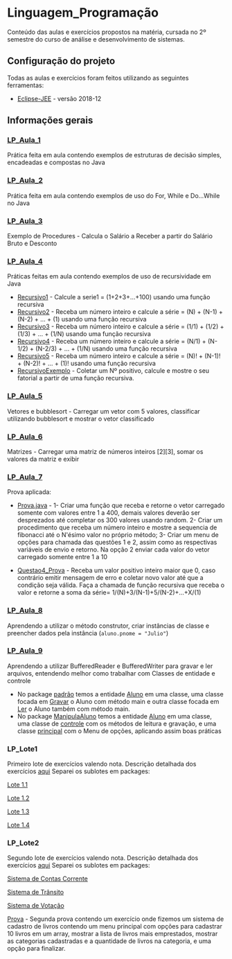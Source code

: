 # Linguagem_Programação

Conteúdo das aulas e exercícios propostos na matéria, cursada no 2º semestre do curso de análise e desenvolvimento de sistemas.

## Configuração do projeto

Todas as aulas e exercícios foram feitos utilizando as seguintes ferramentas:
* [Eclipse-JEE](https://www.eclipse.org/downloads/packages/release/2020-12/r/eclipse-ide-enterprise-java-developers) - versão 2018-12

## Informações gerais

### [LP_Aula_1](https://github.com/juliobarcellos/Linguagem_Programacao/tree/master/LP_Aula_1/src)
Prática feita em aula contendo exemplos de estruturas de decisão simples, encadeadas e compostas no Java

### [LP_Aula_2](https://github.com/juliobarcellos/Linguagem_Programacao/tree/master/LP_Aula_2/src)
Prática feita em aula contendo exemplos de uso do For, While e Do...While no Java
 
### [LP_Aula_3](https://github.com/juliobarcellos/Linguagem_Programacao/tree/master/LP_Aula_3/src)
Exemplo de Procedures - Calcula o Salário a Receber a partir do Salário Bruto e Desconto

### [LP_Aula_4](https://github.com/juliobarcellos/Linguagem_Programacao/tree/master/LP_Aula_4/src)
Práticas feitas em aula contendo exemplos de uso de recursividade em Java

- [Recursivo1](LP_Aula_4/src/Recursivo1.java) - Calcule a serie1 = (1+2+3+...+100) usando uma função recursiva
- [Recursivo2](LP_Aula_4/src/Recursivo2.java) - Receba um número inteiro e calcule a série = (N) + (N-1) + (N-2) + ... + (1)  usando uma função recursiva
- [Recursivo3](LP_Aula_4/src/Recursivo3.java) - Receba um número inteiro e calcule a série = (1/1) + (1/2) + (1/3) + ... + (1/N) usando uma função recursiva
- [Recursivo4](LP_Aula_4/src/Recursivo4.java) - Receba um número inteiro e calcule a série = (N/1) + (N-1/2) + (N-2/3) + ... + (1/N)  usando uma função recursiva
- [Recursivo5](LP_Aula_4/src/Recursivo5.java) - Receba um número inteiro e calcule a série = (N)! + (N-1)! + (N-2)! + ... + (1)! usando uma função recursiva
- [RecursivoExemplo](LP_Aula_4/src/RecursivoExemplo.java) - Coletar um Nº positivo, calcule e mostre o seu fatorial a partir de uma função recursiva.

### [LP_Aula_5](https://github.com/juliobarcellos/Linguagem_Programacao/tree/master/LP_Aula_5/src)
Vetores e bubblesort - Carregar um vetor com 5 valores, classificar utilizando bubblesort e mostrar o vetor classificado

### [LP_Aula_6](https://github.com/juliobarcellos/Linguagem_Programacao/tree/master/LP_Aula_6/src)
Matrizes - Carregar uma matriz de números inteiros [2][3], somar os valores da matriz e exibir

### [LP_Aula_7](https://github.com/juliobarcellos/Linguagem_Programacao/tree/master/LP_Aula_7/src)
Prova aplicada:
- [Prova.java](LP_Aula_7/src/Prova.java) - 1- Criar uma função que receba e retorne o vetor carregado somente com valores entre 1 a 400, 
demais valores deverão ser desprezados até completar os 300 valores
 usando random.
  2- Criar um procedimento que receba um número inteiro e mostre a sequencia de fibonacci até o N'ésimo valor no próprio método;
	3- Criar um menu de opções para chamada das questões 1 e 2, assim como as respectivas variáveis de envio e retorno. 
  Na opção 2 enviar cada valor do vetor carregado somente entre 1 a 10
  
- [Questao4_Prova](LP_Aula_7/src/Questao4_Prova.java) - Receba um valor positivo inteiro maior que 0, caso contrário emitir mensagem de erro e coletar 
novo valor até que a condição seja válida. 
Faça a chamada de função recursiva que receba o valor e retorne a soma da série= 1/(N)+3/(N-1)+5/(N-2)+...+X/(1)

### [LP_Aula_8](https://github.com/juliobarcellos/Linguagem_Programacao/tree/master/LP_Aula_8/src)
Aprendendo a utilizar o método construtor, criar instâncias de classe e preencher dados pela instância (`aluno.pnome = "Julio"`)

### [LP_Aula_9](https://github.com/juliobarcellos/Linguagem_Programacao/tree/master/LP_Aula_9/src)
Aprendendo a utilizar BufferedReader e BufferedWriter para gravar e ler arquivos, entendendo melhor como trabalhar com Classes de entidade e controle
- No package [padrão](https://github.com/juliobarcellos/Linguagem_Programacao/tree/master/LP_Aula_9/src) temos a entidade [Aluno](LP_Aula_9/src/Aluno.java) em uma classe,
uma classe focada em [Gravar](LP_Aula_9/src/GravaAluno.java) o Aluno com método main e outra classe focada em [Ler](LP_Aula_9/src/LerAluno.java) o Aluno também com método main.
- No package [ManipulaAluno](https://github.com/juliobarcellos/Linguagem_Programacao/tree/master/LP_Aula_9/src/manipulaAluno) temos a entidade 
[Aluno](LP_Aula_9/src/manipulaAluno/Aluno.java) em uma classe, uma classe de [controle](LP_Aula_9/src/manipulaAluno/ClasseGravaLer.java) com os métodos de leitura e gravação,
e uma classe [principal](LP_Aula_9/src/manipulaAluno/ClassePrincipal.java) com o Menu de opções, aplicando assim boas práticas

### LP_Lote1
Primeiro lote de exercícios valendo nota. Descrição detalhada dos exercícios [aqui](LT01_Java/Lote1.PDF)
Separei os sublotes em packages: 

[Lote 1.1](https://github.com/juliobarcellos/Linguagem_Programacao/tree/master/LT01_Java/src/sequencial) 

[Lote 1.2](https://github.com/juliobarcellos/Linguagem_Programacao/tree/master/LT01_Java/src/modularizacao) 

[Lote 1.3](https://github.com/juliobarcellos/Linguagem_Programacao/tree/master/LT01_Java/src/vetores_Matrizes)

[Lote 1.4](https://github.com/juliobarcellos/Linguagem_Programacao/tree/master/LT01_Java/src/caixa)

### LP_Lote2
Segundo lote de exercícios valendo nota. Descrição detalhada dos exercícios [aqui](LT02_Java/Lote2.pdf)
Separei os sublotes em packages:

[Sistema de Contas Corrente](https://github.com/juliobarcellos/Linguagem_Programacao/tree/master/LT02_Java/src/Sistema_ContasCorrente) 

[Sistema de Trânsito](https://github.com/juliobarcellos/Linguagem_Programacao/tree/master/LT02_Java/src/Sistema_Transito) 

[Sistema de Votação](https://github.com/juliobarcellos/Linguagem_Programacao/tree/master/LT02_Java/src/Sistema_Votacao)

[Prova](https://github.com/juliobarcellos/Linguagem_Programacao/tree/master/LT02_Java/src/Prova) - Segunda prova contendo um exercício onde fizemos um sistema de cadastro de livros
contendo um menu principal com opções para cadastrar 10 livros em um array, mostrar a lista de livros mais emprestados, mostrar as categorias cadastradas e a quantidade de livros
na categoria, e uma opção para finalizar.
